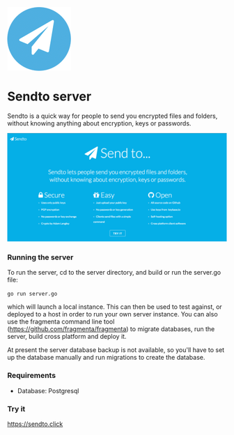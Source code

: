 <img src="https://raw.githubusercontent.com/gophergala2016/sendto/master/images/logo.png">

# Sendto server

Sendto is a quick way for people to send you encrypted files and folders, without knowing anything about encryption, keys or passwords. 

![Sendto](https://raw.githubusercontent.com/gophergala2016/sendto/master/images/sendto.png?s=600)


### Running the server

To run the server, cd to the server directory, and build or run the server.go file:

`go run server.go`

which will launch a local instance. This can then be used to test against, or deployed to a host in order to run your own server instance. You can also use the fragmenta command line tool (https://github.com/fragmenta/fragmenta) to migrate databases, run the server, build cross platform and deploy it.

At present the server database backup is not available, so you'll have to set up the database manually and run migrations to create the database.

### Requirements

* Database: Postgresql

### Try it
https://sendto.click

